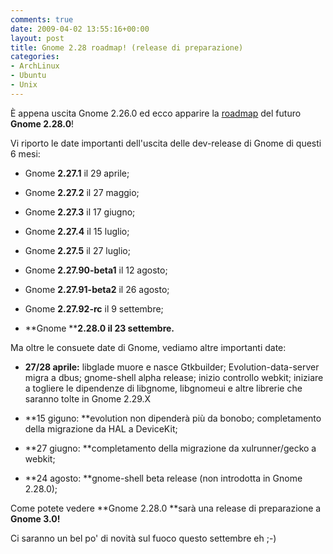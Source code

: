 ```yaml
---
comments: true
date: 2009-04-02 13:55:16+00:00
layout: post
title: Gnome 2.28 roadmap! (release di preparazione)
categories:
- ArchLinux
- Ubuntu
- Unix
---
```


È appena uscita Gnome 2.26.0 ed ecco apparire la [roadmap](http://live.gnome.org/TwoPointTwentyseven) del futuro **Gnome 2.28.0**!

Vi riporto le date importanti dell'uscita delle dev-release di Gnome di questi 6 mesi:



	
  * Gnome **2.27.1** il 29 aprile;

	
  * Gnome **2.27.2** il 27 maggio;

	
  * Gnome **2.27.3** il 17 giugno;

	
  * Gnome **2.27.4** il 15 luglio;

	
  * Gnome **2.27.5** il 27 luglio;

	
  * Gnome **2.27.90-beta1** il 12 agosto;

	
  * Gnome **2.27.91-beta2** il 26 agosto;

	
  * Gnome **2.27.92-rc** il 9 settembre;

	
  * **Gnome ****2.28.0 il 23 settembre.**


Ma oltre le consuete date di Gnome, vediamo altre importanti date:

	
  * **27/28 aprile:** libglade muore e nasce Gtkbuilder; Evolution-data-server migra a dbus; gnome-shell alpha release; inizio controllo webkit; iniziare a togliere le dipendenze di libgnome, libgnomeui e altre librerie che saranno tolte in Gnome 2.29.X

	
  * **15 giguno: **evolution non dipenderà più da bonobo; completamento della migrazione da HAL a DeviceKit;

	
  * **27 giugno: **completamento della migrazione da xulrunner/gecko a webkit;

	
  * **24 agosto: **gnome-shell beta release (non introdotta in Gnome 2.28.0);


Come potete vedere **Gnome 2.28.0 **sarà una release di preparazione a **Gnome 3.0!**

Ci saranno un bel po' di novità sul fuoco questo settembre eh ;-)
